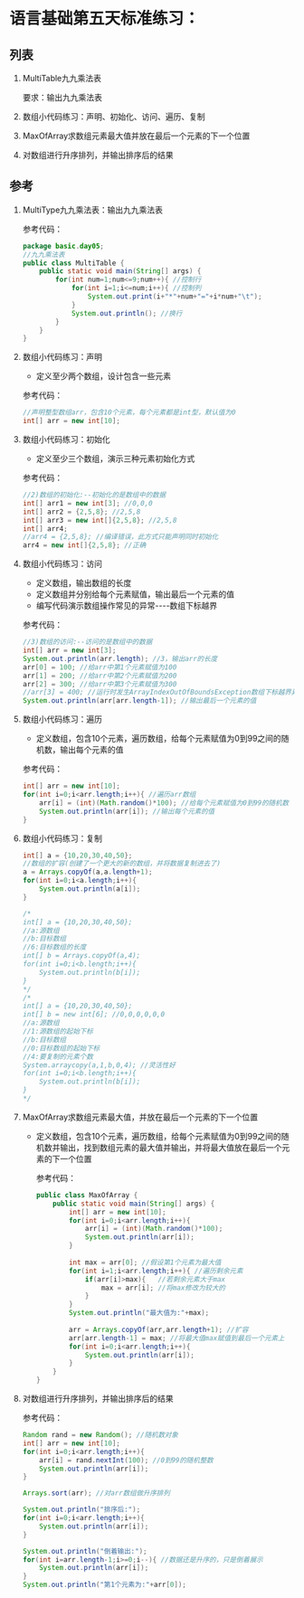 # 语言基础第五天标准练习：

## 列表

1. MultiTable九九乘法表

   要求：输出九九乘法表

2. 数组小代码练习：声明、初始化、访问、遍历、复制

3. MaxOfArray求数组元素最大值并放在最后一个元素的下一个位置

4. 对数组进行升序排列，并输出排序后的结果



## 参考

1. MultiType九九乘法表：输出九九乘法表

   参考代码：

   ```java
   package basic.day05;
   //九九乘法表
   public class MultiTable {
       public static void main(String[] args) {
           for(int num=1;num<=9;num++){ //控制行
               for(int i=1;i<=num;i++){ //控制列
                   System.out.print(i+"*"+num+"="+i*num+"\t");
               }
               System.out.println(); //换行
           }
       }
   }
   ```

2. 数组小代码练习：声明

   - 定义至少两个数组，设计包含一些元素

   参考代码：

   ```java
   //声明整型数组arr，包含10个元素，每个元素都是int型，默认值为0
   int[] arr = new int[10];
   ```

3. 数组小代码练习：初始化

   - 定义至少三个数组，演示三种元素初始化方式

   参考代码：

   ```java
   //2)数组的初始化:--初始化的是数组中的数据
   int[] arr1 = new int[3]; //0,0,0
   int[] arr2 = {2,5,8}; //2,5,8
   int[] arr3 = new int[]{2,5,8}; //2,5,8
   int[] arr4;
   //arr4 = {2,5,8}; //编译错误，此方式只能声明同时初始化
   arr4 = new int[]{2,5,8}; //正确
   ```

4. 数组小代码练习：访问

   - 定义数组，输出数组的长度
   - 定义数组并分别给每个元素赋值，输出最后一个元素的值
   - 编写代码演示数组操作常见的异常----数组下标越界

   参考代码：

   ```java
   //3)数组的访问:--访问的是数组中的数据
   int[] arr = new int[3];
   System.out.println(arr.length); //3，输出arr的长度
   arr[0] = 100; //给arr中第1个元素赋值为100
   arr[1] = 200; //给arr中第2个元素赋值为200
   arr[2] = 300; //给arr中第3个元素赋值为300
   //arr[3] = 400; //运行时发生ArrayIndexOutOfBoundsException数组下标越界异常
   System.out.println(arr[arr.length-1]); //输出最后一个元素的值
   ```

5. 数组小代码练习：遍历

   - 定义数组，包含10个元素，遍历数组，给每个元素赋值为0到99之间的随机数，输出每个元素的值

   参考代码：

   ```java
   int[] arr = new int[10];
   for(int i=0;i<arr.length;i++){ //遍历arr数组
       arr[i] = (int)(Math.random()*100); //给每个元素赋值为0到99的随机数
       System.out.println(arr[i]); //输出每个元素的值
   }
   ```

6. 数组小代码练习：复制

   ```java
   int[] a = {10,20,30,40,50};
   //数组的扩容(创建了一个更大的新的数组，并将数据复制进去了)
   a = Arrays.copyOf(a,a.length+1);
   for(int i=0;i<a.length;i++){
       System.out.println(a[i]);
   }
   
   /*
   int[] a = {10,20,30,40,50};
   //a:源数组
   //b:目标数组
   //6:目标数组的长度
   int[] b = Arrays.copyOf(a,4);
   for(int i=0;i<b.length;i++){
       System.out.println(b[i]);
   }
   */
   /*
   int[] a = {10,20,30,40,50};
   int[] b = new int[6]; //0,0,0,0,0,0
   //a:源数组
   //1:源数组的起始下标
   //b:目标数组
   //0:目标数组的起始下标
   //4:要复制的元素个数
   System.arraycopy(a,1,b,0,4); //灵活性好
   for(int i=0;i<b.length;i++){
       System.out.println(b[i]);
   }
   */
   ```

7. MaxOfArray求数组元素最大值，并放在最后一个元素的下一个位置

   - 定义数组，包含10个元素，遍历数组，给每个元素赋值为0到99之间的随机数并输出，找到数组元素的最大值并输出，并将最大值放在最后一个元素的下一个位置

     参考代码：

     ```java
     public class MaxOfArray {
         public static void main(String[] args) {
             int[] arr = new int[10];
             for(int i=0;i<arr.length;i++){
                 arr[i] = (int)(Math.random()*100);
                 System.out.println(arr[i]);
             }
     		
             int max = arr[0]; //假设第1个元素为最大值
             for(int i=1;i<arr.length;i++){ //遍历剩余元素
                 if(arr[i]>max){   //若剩余元素大于max
                     max = arr[i]; //将max修改为较大的
                 }
             }
             System.out.println("最大值为:"+max);
             
             arr = Arrays.copyOf(arr,arr.length+1); //扩容
             arr[arr.length-1] = max; //将最大值max赋值到最后一个元素上
             for(int i=0;i<arr.length;i++){
                 System.out.println(arr[i]);
             }
         }
     }
     ```

8. 对数组进行升序排列，并输出排序后的结果

   参考代码：

   ```java
   Random rand = new Random(); //随机数对象
   int[] arr = new int[10];
   for(int i=0;i<arr.length;i++){
       arr[i] = rand.nextInt(100); //0到99的随机整数
       System.out.println(arr[i]);
   }
   
   Arrays.sort(arr); //对arr数组做升序排列
   
   System.out.println("排序后:");
   for(int i=0;i<arr.length;i++){
       System.out.println(arr[i]);
   }
   
   System.out.println("倒着输出:");
   for(int i=arr.length-1;i>=0;i--){ //数据还是升序的，只是倒着展示
       System.out.println(arr[i]);
   }
   System.out.println("第1个元素为:"+arr[0]);
   ```
